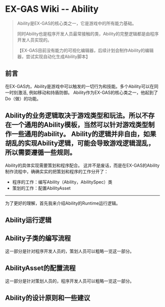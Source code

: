 # EX-GAS Wiki -- Ability
> Ability是EX-GAS的核心类之一，它是游戏中的所有能力基础。
> 
> 同时Ability也是程序开发人员最常接触的类，Ability的完整逻辑都是由程序开发人员实现的。
> 
> 【EX-GAS目前没有能力的可视化编辑器，后续计划会制作Ability的编辑器，尝试实现自动化生成Ability脚本】
> 
## 前言
在EX-GAS内，Ability是游戏中可以触发的一切行为和技能。多个Ability可以在同一时刻激活, 例如移动和持盾防御。
Ability作为EX-GAS的核心类之一，他起到了Do（做）的功能。

Ability的业务逻辑取决于游戏类型和玩法。所以不存在一个通用的Ability模板，当然可以针对游戏类型制作一些通用的ability。
Ability的逻辑并非自由，如果胡乱的实现Ability逻辑，可能会导致游戏逻辑混乱，所以需要遵循一些规则。
---
Ability的具体实现需要策划和程序配合。
这并不是废话，而是在EX-GAS的Ability制作流程中，确确实实的把策划和程序的工作分开了：
- 程序的工作：编写Ability（Ability，AbilitySpec）类
- 策划的工作：配置AbilityAsset
---
为了更好的理解，首先我来介绍Ability的Runtime运行逻辑。
## Ability运行逻辑

## Ability子类的编写流程
这一部分是针对程序开发人员的，策划人员可以粗略一览这一部分。

## AbilityAsset的配置流程
这一部分是针对策划人员的，程序开发人员可以粗略一览这一部分。

## Ability的设计原则和一些建议